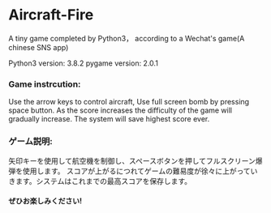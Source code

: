# Aircraft-Fire
A tiny game completed by Python3， according to a Wechat's game(A chinese SNS app)

Python3 version: 3.8.2
pygame version: 2.0.1

### Game instrcution:
Use the arrow keys to control aircraft, Use full screen bomb by pressing space button.
As the score increases the difficulty of the game will gradually increase. The system will save highest score ever.

### ゲーム説明: 
矢印キーを使用して航空機を制御し、スペースボタンを押してフルスクリーン爆弾を使用します。
スコアが上がるにつれてゲームの難易度が徐々に上がっていきます。システムはこれまでの最高スコアを保存します。

#### ぜひお楽しみください!
